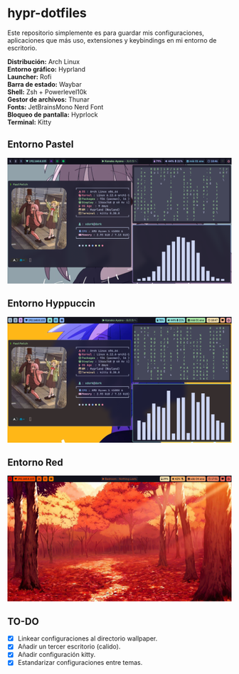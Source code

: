 # hypr-dotfiles

Este repositorio simplemente es para guardar mis configuraciones, aplicaciones que más uso, extensiones y keybindings en mi entorno de escritorio.

**Distribución:** Arch Linux  
**Entorno gráfico:** Hyprland  
**Launcher:** Rofi  
**Barra de estado:** Waybar  
**Shell:** Zsh + Powerlevel10k  
**Gestor de archivos:** Thunar  
**Fonts:** JetBrainsMono Nerd Font  
**Bloqueo de pantalla:** Hyprlock  
**Terminal:** Kitty
## Entorno Pastel
![Entorno Pastel](images/pastel.png)

## Entorno Hyppuccin
![Entorno Hyppuccin](images/hypuccino.png)

## Entorno Red
![Entorno Red](images/red.png)

## TO-DO
- [X] Linkear configuraciones al directorio wallpaper.
- [X] Añadir un tercer escritorio (calido).
- [X] Añadir configuración kitty.
- [X] Estandarizar configuraciones entre temas.

